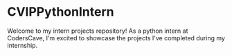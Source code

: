 # CVIPPythonIntern
Welcome to my intern projects repository!  As a python intern at CodersCave, I'm excited to showcase the projects I've completed during my internship. 
